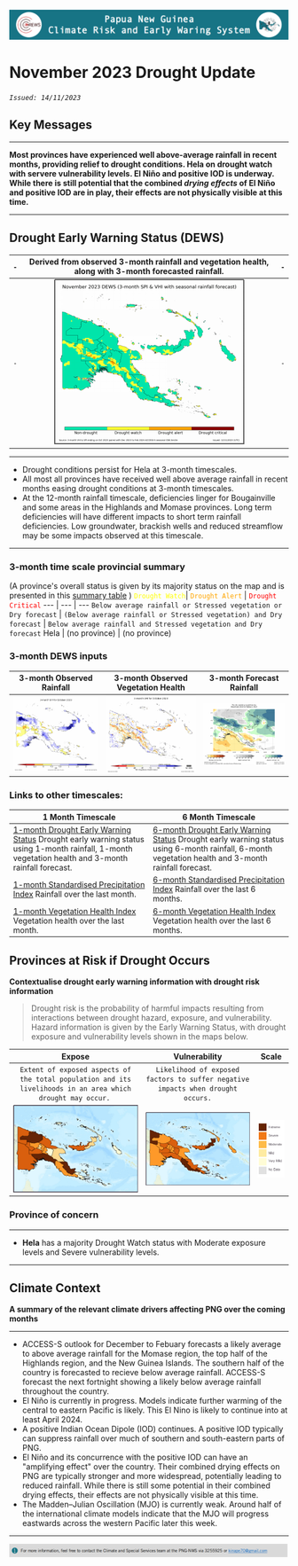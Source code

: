 ![Logo](assets/img/header.png)
# November 2023 Drought Update
*`Issued: 14/11/2023`*

## Key Messages
***
**Most provinces have experienced well above-average rainfall in recent months, providing relief to drought conditions. Hela on drought watch with servere vulnerability levels. El Niño and positive IOD is underway. While there is still potential that the combined _drying effects_ of El Niño and positive IOD are in play, their effects are not physically visible at this time.**
***

## Drought Early Warning Status (DEWS)
`-` | Derived from observed 3-month rainfall and vegetation health, along with 3-month forecasted rainfall. | `-`
 --- | :---: | ---
 `-`| ![dews map][dews] | `-` 
***
- Drought conditions persist for Hela at 3-month timescales.
- All most all provinces have received well above average rainfall in recent months easing drought conditions at 3-month timescales.
- At the 12-month rainfall timescale, deficiencies linger for Bougainville and some areas in the Highlands and Momase provinces. Long term deficiencies will have different impacts to short term rainfall deficiencies. Low groundwater, brackish wells and reduced streamflow may be some impacts observed at this timescale.
***
### 3-month time scale provincial summary
(A province's overall status is given by its majority status on the map and is presented in this [summary table](http://access-s.clide.cloud/files/project/PNG_crews/SEMDP-products/monthly/DEWS/drought.status.formatted.gsmap_own.terciles.3m.html)
)
<code style="color : yellow">Drought Watch</code>| <code style="color : orange">Drought Alert</code> | <code style="color : red">Drought Critical</code>
--- | --- | ---
`Below average rainfall or Stressed vegetation or Dry forecast` | `(Below average rainfall or Stressed vegetation) and Dry forecast` | `Below average rainfall and Stressed vegetation and Dry forecast`
Hela | (no province) | (no province)

### 3-month DEWS inputs
3-month Observed Rainfall | 3-month Observed Vegetation Health | 3-month Forecast Rainfall
--- | --- | ---
![standardized rainfall index for 3 months][spi3] | ![vegetation health index for 3 months][vhi3] | ![chance of below, near or above normal rainfall][rfc3]

### Links to other timescales:
1 Month Timescale| 6 Month Timescale
--- | ---
[1-month Drought Early Warning Status](http://access-s.clide.cloud/files/project/PNG_crews/SEMDP-products/monthly/DEWS/drought.gsmap_own.terciles.1m.gridded.png) Drought early warning status using 1-month rainfall, 1-month vegetation health and 3-month rainfall forecast. | [6-month Drought Early Warning Status](http://access-s.clide.cloud/files/project/PNG_crews/SEMDP-products/monthly/DEWS/drought.gsmap_own.terciles.6m.gridded.png)  Drought early warning status using 6-month rainfall, 6-month vegetation health and 3-month rainfall forecast.
[1-month Standardised Precipitation Index](http://access-s.clide.cloud/files/project/PNG_crews/SEMDP-products/monthly/spi.moments.png.gsmap.1month.0.1deg.png) Rainfall over the last month. | [6-month Standardised Precipitation Index](http://access-s.clide.cloud/files/project/PNG_crews/SEMDP-products/monthly/spi.moments.png.gsmap.6month.0.1deg.png) Rainfall over the last 6 months.
[1-month Vegetation Health Index](http://access-s.clide.cloud/files/project/PNG_crews/SEMDP-products/monthly/vhi.1month.gridded.png) Vegetation health over the last month. | [6-month Vegetation Health Index](http://access-s.clide.cloud/files/project/PNG_crews/SEMDP-products/monthly/vhi.6month.gridded.png) Vegetation health over the last 6 months.

## Provinces at Risk if Drought Occurs
**Contextualise drought early warning information with drought risk information**
>Drought risk is the probability of harmful impacts resulting from interactions between drought hazard, exposure, and vulnerability. Hazard information is given by the Early Warning Status, with drought exposure and vulnerability levels shown in the maps below.

Expose | Vulnerability | Scale
:---: | :---: | :---:
`Extent of exposed aspects of the total population and its livelihoods in an area which drought may occur.` | `Likelihood of exposed factors to suffer negative impacts when drought occurs.` |
![exposure map of PNG provinces][exp] | ![vulnerability map of PNG provinces][vul] | ![Scale][scl]

### Province of concern
***
 * **Hela** has a majority Drought Watch status with Moderate exposure levels and Severe vulnerability levels.
***

## Climate Context
**A summary of the relevant climate drivers affecting PNG over the coming months**
***
* ACCESS-S outlook for December to Febuary forecasts a likely average to above average rainfall for the Momase region, the top half of the Highlands region, and the New Guinea Islands. The southern half of the country is forecasted to recieve below average rainfall. ACCESS-S forecast the next fortnight showing a likely below average rainfall throughout the country.
* El Niño is currently in progress. Models indicate further warming of the central to eastern Pacific is likely. This El Nino is likely to continue into at least April 2024.  
* A positive Indian Ocean Dipole (IOD) continues.  A positive IOD typically can suppress rainfall over much of southern and south-eastern parts of PNG.
* El Niño and its concurrence with the positive IOD can have an "amplifying effect" over the country. Their combined drying effects on PNG are typically stronger and more widespread, potentially leading to reduced rainfall. While there is still some potential in their combined drying effects, their effects are not physically visible at this time.
* The Madden–Julian Oscillation (MJO) is currently weak. Around half of the international climate models indicate that the MJO will progress eastwards across the western Pacific later this week.
***
![footer](assets/img/footer.png)

<!-- Images Source -->
[dews]: products/November_DEWS.png

[spi3]: products/spi3.png
[vhi3]: products/vhi3.png
[rfc3]: products/rfc3.png

[exp]: assets/map/exp_m.png
[vul]: assets/map/vul_m.png
[scl]: assets/img/drought_scale.png